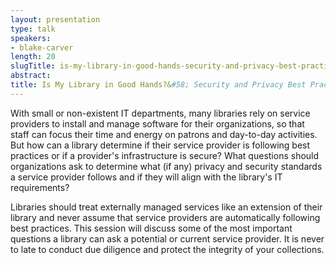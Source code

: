 ```yaml
---
layout: presentation
type: talk
speakers:
- blake-carver
length: 20
slugTitle: is-my-library-in-good-hands-security-and-privacy-best-practices-your-service-provider-should-follow
abstract:
title: Is My Library in Good Hands?&#58; Security and Privacy Best Practices Your Service Provider Should Follow
---
```

With small or non-existent IT departments, many libraries rely on service providers to install and manage software for their organizations, so that staff can focus their time and energy on patrons and day-to-day activities. But how can a library determine if their service provider is following best practices or if a provider's infrastructure is secure? What questions should organizations ask to determine what (if any) privacy and security standards a service provider follows and if they will align with the library's IT requirements?

Libraries should treat externally managed services like an extension of their library and never assume that service providers are automatically following best practices. This session will discuss some of the most important questions a library can ask a potential or current service provider. It is never to late to conduct due diligence and protect the integrity of your collections.
